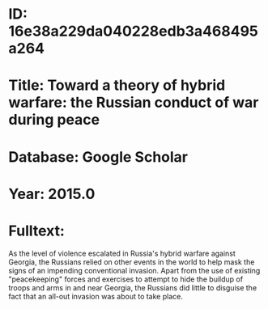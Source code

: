 # ID: 16e38a229da040228edb3a468495a264
# Title: Toward a theory of hybrid warfare: the Russian conduct of war during peace
# Database: Google Scholar
# Year: 2015.0
# Fulltext:
As the level of violence escalated in Russia's hybrid warfare against Georgia, the Russians relied on other events in the world to help mask the signs of an impending conventional invasion.
Apart from the use of existing "peacekeeping" forces and exercises to attempt to hide the buildup of troops and arms in and near Georgia, the Russians did little to disguise the fact that an all-out invasion was about to take place.
